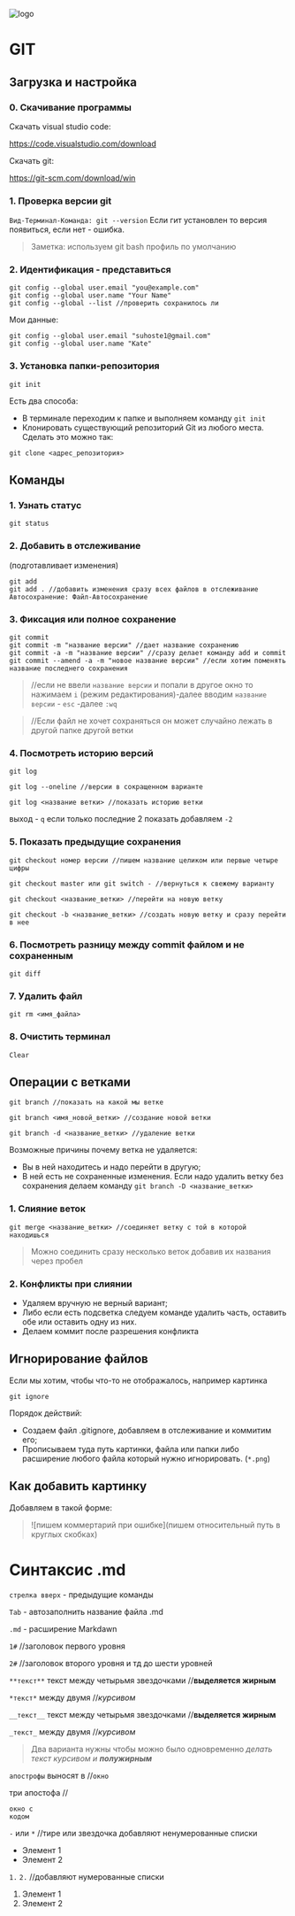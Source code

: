 
![logo](1color-orange-lightbg@2x.png)
# GIT
## Загрузка и настройка
### 0. Скачивание программы

Скачать visual studio code:

https://code.visualstudio.com/download

Скачать git:

https://git-scm.com/download/win

### 1. Проверка версии git
`Вид-Терминал-Команда: git --version`
Если гит установлен то версия появиться, если нет - ошибка. 
>Заметка: используем git bash профиль по умолчанию
### 2. Идентификация - представиться  
```
git config --global user.email "you@example.com"  
git config --global user.name "Your Name"
git config --global --list //проверить сохранилось ли
```
Мои данные:
```
git config --global user.email "suhoste1@gmail.com"
git config --global user.name "Kate"
```

### 3. Установка папки-репозитория
```
git init
```
Есть два способа:
- В терминале переходим к папке и выполняем команду `git init`
- Клонировать существующий репозиторий Git из любого места. Сделать это можно так:
```
git clone <адрес_репозитория>
```
## Команды

### 1. Узнать статус 
```
git status
```
### 2. Добавить в отслеживание 
(подготавливает изменения)
```
git add 
git add . //добавить изменения сразу всех файлов в отслеживание
Автосохранение: Файл-Автосохранение
```
### 3. Фиксация или полное сохранение
```
git commit
git commit -m "название версии" //дает название сохранению
git commit -a -m "название версии" //сразу делает команду add и commit
git commit --amend -a -m "новое название версии" //если хотим поменять название последнего сохранения
```
>//если не ввели `название версии` и попали в другое окно то нажимаем `i` (режим редактирования)-далее вводим `название версии` - `esc` -далее `:wq`

>//Если файл не хочет сохраняться он может случайно лежать в другой папке другой ветки

### 4. Посмотреть историю версий
```
git log

git log --oneline //версии в сокращенном варианте

git log <название ветки> //показать историю ветки
```
выход - `q`  если только последние 2 показать добавляем `-2` 

### 5. Показать предыдущие сохранения
```
git checkout номер версии //пишем название целиком или первые четыре цифры

git checkout master или git switch - //вернуться к свежему варианту 

git checkout <название_ветки> //перейти на новую ветку

git checkout -b <название_ветки> //создать новую ветку и сразу перейти в нее
```
### 6. Посмотреть разницу между commit файлом и не сохраненным
```
git diff
```
### 7. Удалить файл
```
git rm <имя_файла>
```
### 8. Очистить терминал 
```
Clear
```
## Операции с ветками
```
git branch //показать на какой мы ветке

git branch <имя_новой_ветки> //создание новой ветки

git branch -d <название_ветки> //удаление ветки
```
Возможные причины почему ветка не удаляется:
- Вы в ней находитесь и надо перейти в другую;
- В ней есть не сохраненные изменения. Если надо удалить ветку без сохранения делаем команду `git branch -D <название_ветки>`

### 1. Слияние веток
```
git merge <название_ветки> //соединяет ветку с той в которой находишься
```
>Можно соединить сразу несколько веток добавив их названия через пробел

### 2. Конфликты при слиянии 
- Удаляем вручную не верный вариант;
- Либо если есть подсветка следуем команде удалить часть, оставить обе или оставить одну из них.
- Делаем коммит после разрешения конфликта


## Игнорирование файлов 
Если мы хотим, чтобы что-то не отображалось, например картинка
```
git ignore
```
Порядок действий:
- Создаем файл .gitignore, добавляем в отслеживание и коммитим его; 
- Прописываем туда путь картинки, файла или папки либо расширение любого файла который нужно игнорировать. (`*.png`)

## Как добавить картинку
Добавляем в такой форме:
> ![пишем коммертарий при ошибке](пишем относительный путь в круглых скобках)



# Синтаксис .md
``стрелка вверх`` - предыдущие команды

`Tab` - автозаполнить название файла .md

`.md` - расширение Markdawn

`1#` //заголовок первого уровня

`2#` //заголовок второго уровня и тд до шести уровней

`**текст**` текст между четырьмя звездочками //**выделяется жирным**

`*текст*` между двумя //*курсивом*

`__текст__` текст между четырьмя звездочками //__выделяется жирным__

`_текст_` между двумя //_курсивом_

>Два варианта нужны чтобы можно было одновременно *делать текст курсивом и __полужирным__*

``апострофы`` выносят в //`окно`

три апостофа //
```
окно с
кодом
```
`-` или `*` //тире или звездочка добавляют ненумерованные списки 
- Элемент 1
- Элемент 2

`1.` `2.` //добавляют нумерованные списки
1. Элемент 1
2. Элемент 2
